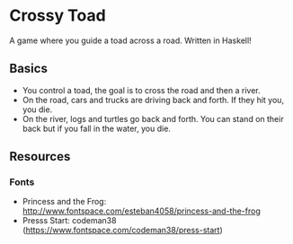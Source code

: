 # Crossy Toad

A game where you guide a toad across a road. Written in Haskell!

## Basics

- You control a toad, the goal is to cross the road and then a river.
- On the road, cars and trucks are driving back and forth. If they hit you, you die.
- On the river, logs and turtles go back and forth. You can stand on their back but if you fall
  in the water, you die.

## Resources

### Fonts

- Princess and the Frog: http://www.fontspace.com/esteban4058/princess-and-the-frog
- Presss Start: codeman38 (https://www.fontspace.com/codeman38/press-start)
